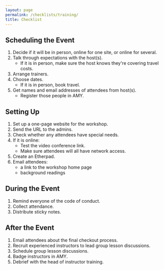 ```yaml
---
layout: page
permalink: /checklists/training/
title: Checklist
---
```

## Scheduling the Event

1.  Decide if it will be in person, online for one site, or online for several.
1.  Talk through expectations with the host(s).
    *   If it is in person, make sure the host knows they're covering travel costs.
1.  Arrange trainers.
1.  Choose dates.
    *   If it is in person, book travel.
1.  Get names and email addresses of attendees from host(s).
    *   Register those people in AMY.

## Setting Up

1.  Set up a one-page website for the workshop.
1.  Send the URL to the admins.
1.  Check whether any attendees have special needs.
1.  If it is online:
    *   Test the video conference link.
    *   Make sure attendees will all have network access.
1.  Create an Etherpad.
1.  Email attendees:
    *   a link to the workshop home page
    *   background readings

## During the Event

1.  Remind everyone of the code of conduct.
1.  Collect attendance.
1.  Distribute sticky notes.

## After the Event

1.  Email attendees about the final checkout process.
1.  Recruit experienced instructors to lead group lesson discussions.
1.  Schedule group lesson discussions.
1.  Badge instructors in AMY.
1.  Debrief with the head of instructor training.
